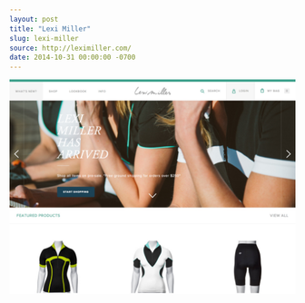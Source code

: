 ```yaml
---
layout: post 
title: "Lexi Miller"
slug: lexi-miller
source: http://leximiller.com/
date: 2014-10-31 00:00:00 -0700
---
```


<img src="/screenshots/lexi-miller.jpg">
